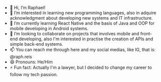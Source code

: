 - 👋 Hi, I’m Raphael!
- 👀 I’m interested in learning new programming languages, also in adquire acknowledgment about developing new systems and IT infrastructure.
- 🌱 I’m currently learning React Native and the basis of Java and OOP for mobile developing in Android systems.
- 💞️ I’m looking to collaborate on projects that involves mobile and front-end developing, also I'm interested in practise the creation of APIs and simple back-end systems.
- 📫 You can reach me through here and my social medias, like IG, that is: @raph.reis
- 😄 Pronouns: He/Him
- ⚡ Fun fact: Actually I'm a lawyer, but I decided to change my career to follow my tech passion.

<!---
igsem123/igsem123 is a ✨ special ✨ repository because its `README.md` (this file) appears on your GitHub profile.
You can click the Preview link to take a look at your changes.
--->
